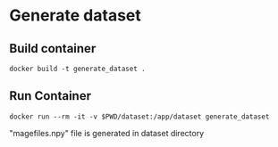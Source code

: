 # Generate dataset

## Build container

```
docker build -t generate_dataset .
```

## Run Container

```
docker run --rm -it -v $PWD/dataset:/app/dataset generate_dataset
```
"magefiles.npy" file is generated in dataset directory
